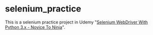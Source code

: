 # selenium_practice
This is a selenium practice project in Udemy "[Selenium WebDriver With Python 3.x - Novice To Ninja](https://www.udemy.com/selenium-webdriver-with-python3/learn/v4/content)".
